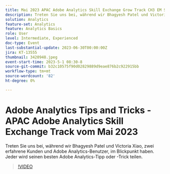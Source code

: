 ```yaml
---
title: Mai 2023 APAC Adobe Analytics Skill Exchange Grow Track CH3 EM Spotlight - Analytics Tips and Tricks
description: Treten Sie uns bei, während wir Bhagyesh Patel und Victoria Xiao, zwei erfahrene Kunden und Adobe Analytics-Benutzer, im Blickpunkt haben. Jeder wird seinen besten Adobe Analytics-Tipp oder -Trick teilen.
solution: Analytics
feature-set: Analytics
feature: Analytics Basics
role: User
level: Intermediate, Experienced
doc-type: Event
last-substantial-update: 2023-06-30T00:00:00Z
jira: KT-13555
thumbnail: 3420948.jpeg
event-start-time: 2023-5-1 08:30-8
source-git-commit: b32c10575f90d02829889d9eae876b2c922915bb
workflow-type: tm+mt
source-wordcount: '82'
ht-degree: 0%

---
```



# Adobe Analytics Tips and Tricks - APAC Adobe Analytics Skill Exchange Track vom Mai 2023

Treten Sie uns bei, während wir Bhagyesh Patel und Victoria Xiao, zwei erfahrene Kunden und Adobe Analytics-Benutzer, im Blickpunkt haben. Jeder wird seinen besten Adobe Analytics-Tipp oder -Trick teilen.

>[!VIDEO](https://video.tv.adobe.com/v/3420948/?learn=on)
